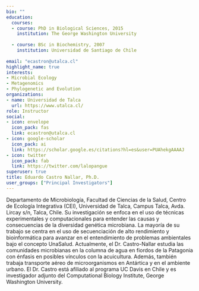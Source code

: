 ```yaml
---
bio: ""
education:
  courses:
  - course: PhD in Biological Sciences, 2015
    institution: The George Washington University
    
  - course: BSc in Biochemistry, 2007
    institution: Universidad de Santiago de Chile
    
email: "ecastron@utalca.cl"
highlight_name: true
interests:
- Microbial Ecology
- Metagenomics
- Phylogenetic and Evolution
organizations:
- name: Universidad de Talca
  url: https://www.utalca.cl/
role: Instructor 
social:
- icon: envelope
  icon_pack: fas
  link: ecastron@utalca.cl
- icon: google-scholar
  icon_pack: ai
  link: https://scholar.google.es/citations?hl=es&user=PUAhekgAAAAJ
- icon: twitter
  icon_pack: fab
  link: https://twitter.com/lalopangue
superuser: true
title: Eduardo Castro Nallar, Ph.D.
user_groups: ["Principal Investigators"]
---
```


Departamento de Microbiología, Facultad de Ciencias de la Salud, Centro de Ecología Integrativa (CEI), Universidad de Talca, Campus Talca, Avda. Lircay s/n, Talca, Chile. Su investigación se enfoca en el uso de técnicas experimentales y computacionales para entender las causas y consecuencias de la diversidad genética microbiana. La mayoría de su trabajo se centra en el uso de secuenciación de alto rendimiento y bioinformática para avanzar en el entendimiento de problemas ambientales bajo el concepto UnaSalud. Actualmente, el Dr. Castro-Nallar estudia las comunidades microbianas en la columna de agua en fiordos de la Patagonia con énfasis en posibles vínculos con la acuicultura. Además, también trabaja transporte aéreo de microorganismos en Antártica y en el ambiente urbano. El Dr. Castro está afiliado al programa UC Davis en Chile y es investigador adjunto del Computational Biology Institute, George Washington University.
